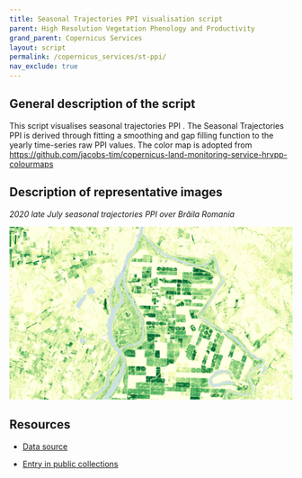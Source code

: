 ```yaml
---
title: Seasonal Trajectories PPI visualisation script
parent: High Resolution Vegetation Phenology and Productivity
grand_parent: Copernicus Services
layout: script
permalink: /copernicus_services/st-ppi/
nav_exclude: true
---
```



## General description of the script  
This script visualises seasonal trajectories PPI . The Seasonal Trajectories PPI is derived through fitting a smoothing and gap filling function to the yearly time-series raw PPI values. The color map is adopted from https://github.com/jacobs-tim/copernicus-land-monitoring-service-hrvpp-colourmaps 

  
## Description of representative images
*2020 late July seasonal trajectories PPI over  Brăila Romania* 

![Seasonal trajectories Brăila Romania](fig/braila-romania.PNG)  

## Resources

- [Data source](https://land.copernicus.eu/pan-european/biophysical-parameters/high-resolution-vegetation-phenology-and-productivity/seasonal-trajectories)

- [Entry in public collections](https://github.com/sentinel-hub/public-collections/tree/main/collections/seasonal-trajectories)
